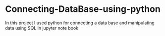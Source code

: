 # Connecting-DataBase-using-python
In this project I used python for connecting a data base and manipulating data using SQL in jupyter note book 
